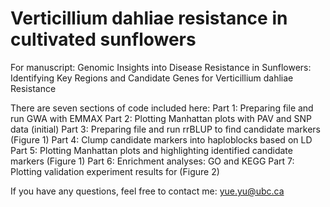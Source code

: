 # Verticillium dahliae resistance in cultivated sunflowers
For manuscript: Genomic Insights into Disease Resistance in Sunflowers: Identifying Key Regions and Candidate Genes for Verticillium dahliae Resistance

There are seven sections of code included here:
Part 1: Preparing file and run GWA with EMMAX
Part 2: Plotting Manhattan plots with PAV and SNP data (initial)
Part 3: Preparing file and run rrBLUP to find candidate markers (Figure 1)
Part 4: Clump candidate markers into haploblocks based on LD
Part 5: Plotting Manhattan plots and highlighting identified candidate markers (Figure 1)
Part 6: Enrichment analyses: GO and KEGG
Part 7: Plotting validation experiment results for (Figure 2)

If you have any questions, feel free to contact me: yue.yu@ubc.ca
